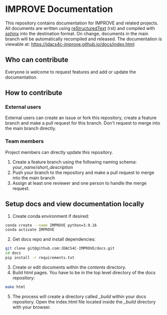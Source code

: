 # IMPROVE Documentation 

This repository contains documentation for IMPROVE and related projects. All documents are written using [reStructuredText](https://www.sphinx-doc.org/en/master/usage/restructuredtext/basics.html) (rst) and compiled with [sphinx](https://www.sphinx-doc.org/en/master/index.html) into the destination format. On change, documents in the main branch will be automatically recompiled and released. The documentation is viewable at: https://jdacs4c-improve.github.io/docs/index.html 

## Who can contribute

Everyone is welcome to request features and add or update the documentation. 

## How to contribute

### External users

External users can create an issue or fork this repository, create a feature branch and make a pull request for this branch. Don't request to merge into the main branch directly. 

### Team members

Project members can directly update this repository. 

1. Create a feature branch using the following naming schema: *your_name*/*short_description*
2. Push your branch to the repository and make a pull request to merge into the main branch
3. Assign at least one reviewer and one person to handle the merge request. 

## Setup docs and view documentation locally

1. Create conda environment if desired:

``` bash
conda create --name IMPROVE python=3.9.16
conda activate IMPROVE
```

2. Get docs repo and install dependencies:

``` bash
git clone git@github.com:JDACS4C-IMPROVE/docs.git
cd docs
pip install -r requirements.txt
```

3. Create or edit documents within the *contents* directory.
4. Build html pages. You have to be in the top level directory of the docs repository:

``` bash
make html
```

5. The process will create a directory called *_build* within your docs repository. Open the index.html file located inside the *_build* directory with your browser. 
